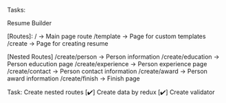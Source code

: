 Tasks:

Resume Builder

[Routes]:
/ -> Main page route
/template -> Page for custom templates
/create -> Page for creating resume

[Nested Routes]
/create/person -> Person information
/create/education -> Person educution page
/create/experience -> Person experience page
/create/contact -> Person contact information
/create/award -> Person award information
/create/finish -> Finish page

Task:
Create nested routes [✔️]
Create data by redux [✔️]
Create validator
